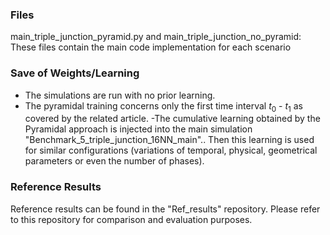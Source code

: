 ### Files
main_triple_junction_pyramid.py and main_triple_junction_no_pyramid: These files contain the main code implementation for each scenario

### Save of Weights/Learning
- The simulations are run with no prior learning.
- The pyramidal training concerns only the first time interval $t_0$ - $t_1$ as covered by the related article.
-The cumulative learning obtained by the Pyramidal approach is injected into the main simulation "Benchmark_5_triple_junction_16NN_main".. Then this learning
is used for similar configurations (variations of temporal, physical, geometrical parameters or even the number of phases).

### Reference Results
Reference results can be found in the "Ref_results" repository. Please refer to this repository for comparison and evaluation purposes.
